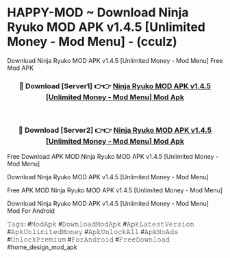 # HAPPY-MOD ~ Download Ninja Ryuko MOD APK v1.4.5 [Unlimited Money - Mod Menu] - (cculz)
Download Ninja Ryuko MOD APK v1.4.5 [Unlimited Money - Mod Menu] Free Mod APK

<div align="center">
<h3>🔴 Download [Server1] 👉👉 <a href="https://apk-comot.site?title=Ninja_Ryuko_MOD_APK_v1.4.5_[Unlimited_Money_-_Mod_Menu]">Ninja Ryuko MOD APK v1.4.5 [Unlimited Money - Mod Menu] Mod Apk</a></h3><br>

<h3>🔴 Download [Server2] 👉👉 <a href="https://apk-comot.site?title=Ninja_Ryuko_MOD_APK_v1.4.5_[Unlimited_Money_-_Mod_Menu]">Ninja Ryuko MOD APK v1.4.5 [Unlimited Money - Mod Menu] Mod Apk</a></h3>
</div>


Free Download APK MOD Ninja Ryuko MOD APK v1.4.5 [Unlimited Money - Mod Menu]

Download Ninja Ryuko MOD APK v1.4.5 [Unlimited Money - Mod Menu] 

Free APK MOD Ninja Ryuko MOD APK v1.4.5 [Unlimited Money - Mod Menu] 

Download Ninja Ryuko MOD APK v1.4.5 [Unlimited Money - Mod Menu] Mod For Android

𝚃𝚊𝚐𝚜: #𝙼𝚘𝚍𝙰𝚙𝚔 #𝙳𝚘𝚠𝚗𝚕𝚘𝚊𝚍𝙼𝚘𝚍𝙰𝚙𝚔 #𝙰𝚙𝚔𝙻𝚊𝚝𝚎𝚜𝚝𝚅𝚎𝚛𝚜𝚒𝚘𝚗 #𝙰𝚙𝚔𝚄𝚗𝚕𝚒𝚖𝚒𝚝𝚎𝚍𝙼𝚘𝚗𝚎𝚢 #𝙰𝚙𝚔𝚄𝚗𝚕𝚘𝚌𝚔𝙰𝚕𝚕 #𝙰𝚙𝚔𝙽𝚘𝙰𝚍𝚜 #𝚄𝚗𝚕𝚘𝚌𝚔𝙿𝚛𝚎𝚖𝚒𝚞𝚖 #𝙵𝚘𝚛𝙰𝚗𝚍𝚛𝚘𝚒𝚍 #𝙵𝚛𝚎𝚎𝙳𝚘𝚠𝚗𝚕𝚘𝚊𝚍 #home_design_mod_apk